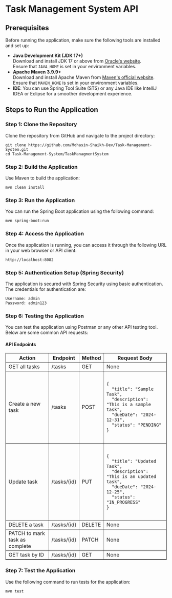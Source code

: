 <!DOCTYPE html>
<html lang="en">
<head>
    <meta charset="UTF-8">
    <meta name="viewport" content="width=device-width, initial-scale=1.0">
</head>
<body>

<h1>Task Management System API</h1>

<h2>Prerequisites</h2>
<p>Before running the application, make sure the following tools are installed and set up:</p>
<ul>
    <li><strong>Java Development Kit (JDK 17+)</strong><br>
        Download and install JDK 17 or above from <a href="https://www.oracle.com/java/technologies/javase/jdk17-archive-downloads.html">Oracle's website</a>.
        <br>Ensure that <code>JAVA_HOME</code> is set in your environment variables.
    </li>
    <li><strong>Apache Maven 3.9.9+</strong><br>
        Download and install Apache Maven from <a href="https://maven.apache.org/download.cgi">Maven's official website</a>.
        <br>Ensure that <code>MAVEN_HOME</code> is set in your environment variables.
    </li>
    <li><strong>IDE</strong>: You can use Spring Tool Suite (STS) or any Java IDE like IntelliJ IDEA or Eclipse for a smoother development experience.</li>
</ul>

<h2>Steps to Run the Application</h2>

<h3>Step 1: Clone the Repository</h3>
<p>Clone the repository from GitHub and navigate to the project directory:</p>
<pre><code>git clone https://github.com/Mohasin-Shaikh-Dev/Task-Management-System.git
cd Task-Management-System/TaskManagmentSystem</code></pre>

<h3>Step 2: Build the Application</h3>
<p>Use Maven to build the application:</p>
<pre><code>mvn clean install</code></pre>

<h3>Step 3: Run the Application</h3>
<p>You can run the Spring Boot application using the following command:</p>
<pre><code>mvn spring-boot:run</code></pre>

<h3>Step 4: Access the Application</h3>
<p>Once the application is running, you can access it through the following URL in your web browser or API client:</p>
<pre><code>http://localhost:8082</code></pre>

<h3>Step 5: Authentication Setup (Spring Security)</h3>
<p>The application is secured with Spring Security using basic authentication. The credentials for authentication are:</p>
<pre><code>Username: admin
Password: admin123</code></pre>

<h3>Step 6: Testing the Application</h3>
<p>You can test the application using Postman or any other API testing tool. Below are some common API requests:</p>

<h4>API Endpoints</h4>
<table border="1">
    <thead>
        <tr>
            <th>Action</th>
            <th>Endpoint</th>
            <th>Method</th>
            <th>Request Body</th>
        </tr>
    </thead>
    <tbody>
        <tr>
            <td>GET all tasks</td>
            <td>/tasks</td>
            <td>GET</td>
            <td>None</td>
        </tr>
        <tr>
            <td>Create a new task</td>
            <td>/tasks</td>
            <td>POST</td>
            <td>
                <pre><code>
{
  "title": "Sample Task",
  "description": "This is a sample task",
  "dueDate": "2024-12-31",
  "status": "PENDING"
}
                </code></pre>
            </td>
        </tr>
        <tr>
            <td>Update task</td>
            <td>/tasks/{id}</td>
            <td>PUT</td>
            <td>
                <pre><code>
{
  "title": "Updated Task",
  "description": "This is an updated task",
  "dueDate": "2024-12-25",
  "status": "IN_PROGRESS"
}
                </code></pre>
            </td>
        </tr>
        <tr>
            <td>DELETE a task</td>
            <td>/tasks/{id}</td>
            <td>DELETE</td>
            <td>None</td>
        </tr>
        <tr>
            <td>PATCH to mark task as complete</td>
            <td>/tasks/{id}</td>
            <td>PATCH</td>
            <td>None</td>
        </tr>
        <tr>
            <td>GET task by ID</td>
            <td>/tasks/{id}</td>
            <td>GET</td>
            <td>None</td>
        </tr>
    </tbody>
</table>

<h3>Step 7: Test the Application</h3>
<p>Use the following command to run tests for the application:</p>
<pre><code>mvn test</code></pre>

</body>
</html>

